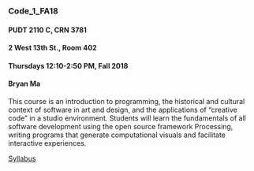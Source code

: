 ### Code_1_FA18

#### PUDT 2110 C, CRN 3781 
#### 2 West 13th St., Room 402
#### Thursdays 12:10-2:50 PM, Fall 2018
#### Bryan Ma

This course is an introduction to programming, the historical and cultural context of software in art and design, and the applications of “creative code” in a studio environment. Students will learn the fundamentals of all software development using the open source framework Processing, writing programs that generate computational visuals and facilitate interactive experiences.

[Syllabus](https://docs.google.com/document/d/1GGmO4fg71Lo3sdzieExb5xJIGwG-su6duaiHTuLBDY4/edit?usp=sharing)

